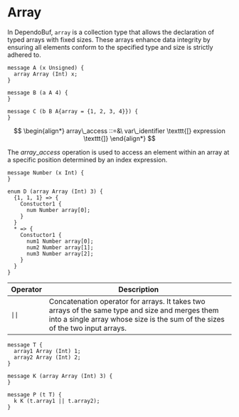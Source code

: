 # Array
In DependoBuf, `array` is a collection type that allows the declaration of typed arrays with fixed sizes. These arrays enhance data integrity by ensuring all elements conform to the specified type and size is strictly adhered to.
```
message A (x Unsigned) {
  array Array (Int) x;
}

message B (a A 4) {
}

message C (b B A{array = {1, 2, 3, 4}}) {
}
```

$$
\begin{align*}
  array\_access ::=&\ var\_identifier \texttt{[} expression \texttt{]}
\end{align*}
$$

The $array\_access$ operation is used to access an element within an array at a specific position determined by an index expression. 

```
message Number (x Int) {
}

enum D (array Array (Int) 3) {
  {1, 1, 1} => {
    Constuctor1 {
      num Number array[0];
    }
  }
  * => {
    Constuctor1 {
      num1 Number array[0];
      num2 Number array[1];
      num3 Number array[2];
    }
  }
}
```
| Operator | Description                 |
|----------|-----------------------------|
| `\|\|`   | Concatenation operator for arrays. It takes two arrays of the same type and size and merges them into a single array whose size is the sum of the sizes of the two input arrays. |


```
message T {
  array1 Array (Int) 1;
  array2 Array (Int) 2;
}

message K (array Array (Int) 3) {
}

message P (t T) {
  k K (t.array1 || t.array2);
}
```
